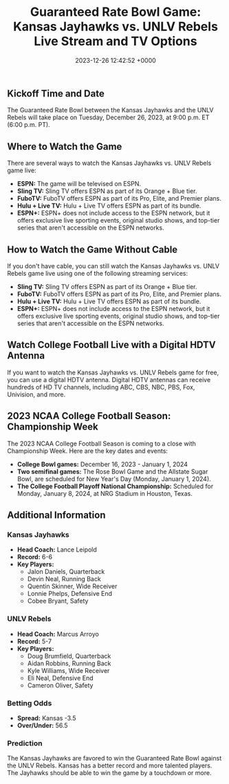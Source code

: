 ﻿---
layout: post
title: "Guaranteed Rate Bowl Game: Kansas Jayhawks vs. UNLV Rebels Live Stream and TV Options"
date:   2023-12-26 12:42:52 +0000
categories: Cable 
---


## Kickoff Time and Date

The Guaranteed Rate Bowl between the Kansas Jayhawks and the UNLV Rebels will take place on Tuesday, December 26, 2023, at 9:00 p.m. ET (6:00 p.m. PT).

## Where to Watch the Game

There are several ways to watch the Kansas Jayhawks vs. UNLV Rebels game live:

* **ESPN:** The game will be televised on ESPN.
* **Sling TV:** Sling TV offers ESPN as part of its Orange + Blue tier.
* **FuboTV:** FuboTV offers ESPN as part of its Pro, Elite, and Premier plans.
* **Hulu + Live TV:** Hulu + Live TV offers ESPN as part of its bundle.
* **ESPN+:** ESPN+ does not include access to the ESPN network, but it offers exclusive live sporting events, original studio shows, and top-tier series that aren't accessible on the ESPN networks.

## How to Watch the Game Without Cable

If you don't have cable, you can still watch the Kansas Jayhawks vs. UNLV Rebels game live using one of the following streaming services:

* **Sling TV:** Sling TV offers ESPN as part of its Orange + Blue tier.
* **FuboTV:** FuboTV offers ESPN as part of its Pro, Elite, and Premier plans.
* **Hulu + Live TV:** Hulu + Live TV offers ESPN as part of its bundle.
* **ESPN+:** ESPN+ does not include access to the ESPN network, but it offers exclusive live sporting events, original studio shows, and top-tier series that aren't accessible on the ESPN networks.

## Watch College Football Live with a Digital HDTV Antenna

If you want to watch the Kansas Jayhawks vs. UNLV Rebels game for free, you can use a digital HDTV antenna. Digital HDTV antennas can receive hundreds of HD TV channels, including ABC, CBS, NBC, PBS, Fox, Univision, and more.

## 2023 NCAA College Football Season: Championship Week

The 2023 NCAA College Football Season is coming to a close with Championship Week. Here are the key dates and events:

* **College Bowl games:** December 16, 2023 - January 1, 2024
* **Two semifinal games:** The Rose Bowl Game and the Allstate Sugar Bowl, are scheduled for New Year's Day (Monday, January 1, 2024).
* **The College Football Playoff National Championship:** Scheduled for Monday, January 8, 2024, at NRG Stadium in Houston, Texas.

## Additional Information

### Kansas Jayhawks

* **Head Coach:** Lance Leipold
* **Record:** 6-6
* **Key Players:**
    * Jalon Daniels, Quarterback
    * Devin Neal, Running Back
    * Quentin Skinner, Wide Receiver
    * Lonnie Phelps, Defensive End
    * Cobee Bryant, Safety

### UNLV Rebels

* **Head Coach:** Marcus Arroyo
* **Record:** 5-7
* **Key Players:**
    * Doug Brumfield, Quarterback
    * Aidan Robbins, Running Back
    * Kyle Williams, Wide Receiver
    * Eli Neal, Defensive End
    * Cameron Oliver, Safety

### Betting Odds

* **Spread:** Kansas -3.5
* **Over/Under:** 56.5

### Prediction

The Kansas Jayhawks are favored to win the Guaranteed Rate Bowl against the UNLV Rebels. Kansas has a better record and more talented players. The Jayhawks should be able to win the game by a touchdown or more.

